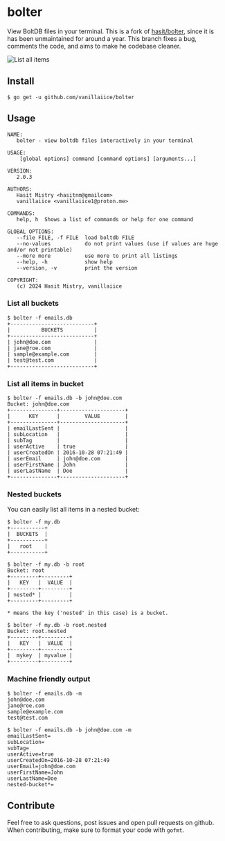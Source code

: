 # bolter

View BoltDB files in your terminal.
This is a fork of [hasit/bolter](https://github.com/hasit/bolter), since it is has been unmaintained for around a year.
This branch fixes a bug, comments the code, and aims to make he codebase cleaner.

![List all items](assets/viewbucket.gif)

## Install

```
$ go get -u github.com/vanillaiice/bolter
```

## Usage

```
NAME:
   bolter - view boltdb files interactively in your terminal

USAGE:
    [global options] command [command options] [arguments...]

VERSION:
   2.0.3

AUTHORS:
   Hasit Mistry <hasitnm@gmailcom>
   vanillaiice <vanillaiice1@proton.me>

COMMANDS:
   help, h  Shows a list of commands or help for one command

GLOBAL OPTIONS:
   --file FILE, -f FILE  load boltdb FILE
   --no-values           do not print values (use if values are huge and/or not printable)
   --more more           use more to print all listings
   --help, -h            show help
   --version, -v         print the version

COPYRIGHT:
   (c) 2024 Hasit Mistry, vanillaiice
```

### List all buckets

```
$ bolter -f emails.db
+---------------------------+
|          BUCKETS          |
+---------------------------+
| john@doe.com              |
| jane@roe.com              |
| sample@example.com        |
| test@test.com             |
+---------------------------+
```

### List all items in bucket

```
$ bolter -f emails.db -b john@doe.com
Bucket: john@doe.com
+---------------+---------------------+
|      KEY      |        VALUE        |
+---------------+---------------------+
| emailLastSent |                     |
| subLocation   |                     |
| subTag        |                     |
| userActive    | true                |
| userCreatedOn | 2016-10-28 07:21:49 |
| userEmail     | john@doe.com        |
| userFirstName | John                |
| userLastName  | Doe                 |
+---------------+---------------------+
```

### Nested buckets

You can easily list all items in a nested bucket:

```
$ bolter -f my.db
+-----------+
|  BUCKETS  |
+-----------+
|   root    |
+-----------+

$ bolter -f my.db -b root
Bucket: root
+---------+---------+
|   KEY   |  VALUE  |
+---------+---------+
| nested* |         |
+---------+---------+

* means the key ('nested' in this case) is a bucket.

$ bolter -f my.db -b root.nested
Bucket: root.nested
+---------+---------+
|   KEY   |  VALUE  |
+---------+---------+
|  mykey  | myvalue |
+---------+---------+
```

### Machine friendly output

```
$ bolter -f emails.db -m
john@doe.com
jane@roe.com
sample@example.com
test@test.com

$ bolter -f emails.db -b john@doe.com -m
emailLastSent=
subLocation=
subTag=
userActive=true
userCreatedOn=2016-10-28 07:21:49
userEmail=john@doe.com
userFirstName=John
userLastName=Doe
nested-bucket*=
```

## Contribute

Feel free to ask questions, post issues and open pull requests on github.
When contributing, make sure to format your code with `gofmt`.
